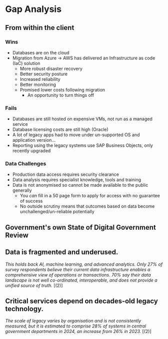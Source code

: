 # Gap Analysis

## From within the client

### Wins
* Databases are on the cloud
* Migration from Azure -> AWS has delivered an Infrastructure as code (IaC) solution
  * More robust disaster recovery
  * Better security posture
  * Increased reliability
  * Better monitoring
  * Promised lower costs following migration
    * An opportunity to turn things off  

### Fails
* Databases are still hosted on expensive VMs, not run as a managed service
* Database licensing costs are still high (Oracle)
* A lot of legacy apps had to move under un-supported OS and application version...
* Reporting using the legacy systems use SAP Business Objects, only recently upgraded

### Data Challenges
* Production data access requires security clearance
* Data analysis requires specialist knowledge, tools and training
* Data is not anonymised so cannot be made available to the public generally
  * You _can_ fill in a 50 page form to apply for access with no guarantee of success
  * No outside scrutiny means that outcomes based on data become unchallenged/un-reliable potentially

## Government's own State of Digital Government Review

## Data is fragmented and underused.
_This holds back AI, machine learning, and advanced analytics. Only 27% of survey respondents believe their current data infrastructure enables a comprehensive view of operations or transactions. 70% say their data landscape is not well co-ordinated, interoperable, and does not provide a unified source of truth._ [(2)]

## Critical services depend on decades-old legacy technology. 
_The scale of legacy varies by organisation and is not consistently measured, but it is estimated to comprise 28% of systems in central government departments in 2024, an increase from 26% in 2023._ [(2)]
